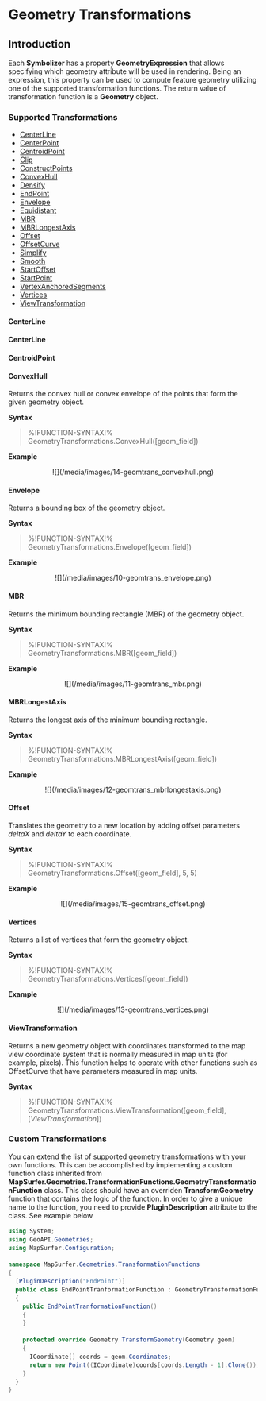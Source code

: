 # Geometry Transformations

## Introduction

Each **Symbolizer** has a property **GeometryExpression** that allows specifying which geometry attribute will be used in rendering. Being an expression, this property can be used to compute feature geometry utilizing one of the supported transformation functions. The return value of transformation function is a **Geometry** object.

### Supported Transformations
 
- [CenterLine](#CenterLine)
- [CenterPoint](#CenterPoint)
- [CentroidPoint](#CentroidPoint)
- [Clip](#Clip)
- [ConstructPoints](#ConstructPoints)
- [ConvexHull](#ConvexHull)
- [Densify](#Densify)
- [EndPoint](#EndPoint)
- [Envelope](#Envelope)
- [Equidistant](#Equidistant)
- [MBR](#MBR)
- [MBRLongestAxis](#MBRLongestAxis)
- [Offset](#Offset)
- [OffsetCurve](#OffsetCurve)
- [Simplify](#Simplify) 
- [Smooth](#Smooth)
- [StartOffset](#StartOffset)
- [StartPoint](#StartPoint)
- [VertexAnchoredSegments](#VertexAnchoredSegments)
- [Vertices](#Vertices)
- [ViewTransformation](#ViewTransformation)


#### <div id="CenterLine">CenterLine</div>

#### <div id="CenterPoint">CenterLine</div>

#### <div id="CentroidPoint">CentroidPoint</div>

#### <div id="ConvexHull">ConvexHull</div>

Returns the convex hull or convex envelope of the points that form the given geometry object.

**Syntax**
>%!FUNCTION-SYNTAX!% GeometryTransformations.ConvexHull([geom_field]) 
 
**Example**
<center>![](/media/images/14-geomtrans_convexhull.png)</center>

#### <div id="Envelope">Envelope</div>

Returns a bounding box of the geometry object.

**Syntax**
>%!FUNCTION-SYNTAX!% GeometryTransformations.Envelope([geom_field]) 
 
**Example**
<center>![](/media/images/10-geomtrans_envelope.png)</center>

#### <div id="MBR">MBR</div>

Returns the minimum bounding rectangle (MBR) of the geometry object.

**Syntax**
>%!FUNCTION-SYNTAX!% GeometryTransformations.MBR([geom_field]) 

**Example**
<center>![](/media/images/11-geomtrans_mbr.png)</center>

#### <div id="MBRLongestAxis">MBRLongestAxis</div>

Returns the longest axis of the minimum bounding rectangle.

**Syntax**
>%!FUNCTION-SYNTAX!% GeometryTransformations.MBRLongestAxis([geom_field]) 

**Example**
<center>![](/media/images/12-geomtrans_mbrlongestaxis.png)</center>

#### <div id="Offset">Offset</div>

Translates the geometry to a new location by adding offset parameters *deltaX* and *deltaY* to each coordinate.

**Syntax**
>%!FUNCTION-SYNTAX!% GeometryTransformations.Offset([geom_field], 5, 5) 

**Example**
<center>![](/media/images/15-geomtrans_offset.png)</center>

#### <div id="Vertices">Vertices</div>

Returns a list of vertices that form the geometry object.

**Syntax**
>%!FUNCTION-SYNTAX!% GeometryTransformations.Vertices([geom_field]) 

**Example**
<center>![](/media/images/13-geomtrans_vertices.png)</center>

#### <div id="ViewTransformation">ViewTransformation</div>

Returns a new geometry object with coordinates transformed to the map view coordinate system that is normally measured in map units (for example, pixels). This function helps to operate with other functions such as OffsetCurve that have parameters measured in map units.

**Syntax**
>%!FUNCTION-SYNTAX!% GeometryTransformations.ViewTransformation([geom_field], [_ViewTransformation_]) 


### Custom Transformations

You can extend the list of supported geometry transformations with your own functions. This can be accomplished by implementing a custom function class inherited from **MapSurfer.Geometries.TransformationFunctions.GeometryTransformationFunction** class. This class should have an overriden **TransformGeometry** function that contains the logic of the function. In order to give a unique name to the function, you need to provide **PluginDescription** attribute to the class. See example below

```cs
using System;
using GeoAPI.Geometries;
using MapSurfer.Configuration;

namespace MapSurfer.Geometries.TransformationFunctions
{
  [PluginDescription("EndPoint")]
  public class EndPointTranformationFunction : GeometryTransformationFunction
  {
    public EndPointTranformationFunction()
    { 
    }

    protected override Geometry TransformGeometry(Geometry geom)
    {
      ICoordinate[] coords = geom.Coordinates;
      return new Point((ICoordinate)coords[coords.Length - 1].Clone());
    } 
  }
}

```
